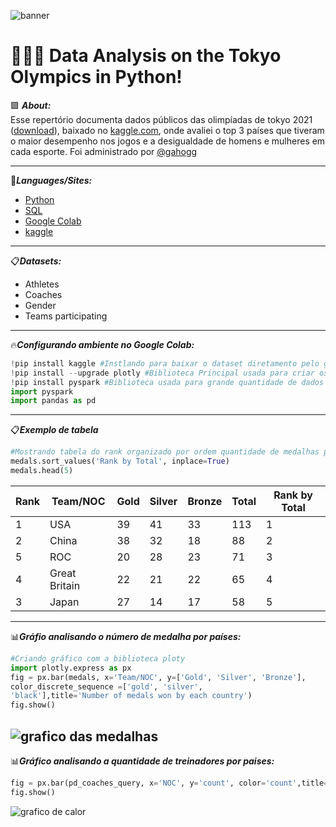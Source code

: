 

![banner](https://user-images.githubusercontent.com/114547875/193154555-f1a34b04-3aa3-43c4-8251-30406623fd1f.jpg)

<h1>🥇🥈🥉 Data Analysis on the Tokyo Olympics in Python!</h1>

🟪 ***About:***                                                                        
  Esse repertório documenta dados públicos das olimpíadas de tokyo 2021 ([download](https://www.kaggle.com/datasets/arjunprasadsarkhel/2021-olympics-in-tokyo)), baixado no [kaggle.com](https://www.kaggle.com/), onde avaliei o top 3 países que tiveram o maior desempenho nos jogos e a desigualdade de homens e mulheres em cada esporte. Foi administrado por [@gahogg](https://github.com/gahogg)
 
-------------------------------------------------------------------------------------------------------------------------------------------------------------
 🚀***Languages/Sites:***                                                                    
 * [Python](https://www.python.org/)
 * [SQL](https://www.microsoft.com/pt-br/sql-server/sql-server-downloads)
 * [Google Colab](https://colab.research.google.com/)
 * [kaggle](https://www.kaggle.com/)
 ------------------------------------------------------------------------------------------------------------------------------------------------------------
 📋***Datasets:***                                       
* Athletes
* Coaches 
* Gender
* Teams participating 
-------------------------------------------------------------------------------------------------------------------------------------------------------------
🔥***Configurando ambiente no Google Colab:***
~~~Python
!pip install kaggle #Instlando para baixar o dataset diretamento pelo google colab --
!pip install --upgrade plotly #Biblioteca Principal usada para criar os gráficos
!pip install pyspark #Biblioteca usada para grande quantidade de dados
import pyspark
import pandas as pd
~~~
-------------------------------------------------------------------------------------------------------------------------------------------------------------
📋***Exemplo de tabela***
~~~Python
#Mostrando tabela do rank organizado por ordem quantidade de medalhas por país
medals.sort_values('Rank by Total', inplace=True)
medals.head(5)
~~~

Rank      | Team/NOC | Gold | Silver | Bronze| Total |Rank by Total|
--------- | ---------|------|--------|-------|-------|-------------|
 1 | USA  | 39       | 41   | 33     | 113   | 1
 2 | China| 38       | 32   | 18     | 88	   | 2
5 | ROC   | 20       | 28   | 23     | 71    | 3 
4 | Great Britain|22 | 21   | 22     | 65    | 4 
3 | Japan | 27       | 14	  | 17     | 58    | 5
-------------------------------------------------------------------------------------------------------------------------------------------------------------
📊***Gráfio analisando o número de medalha por países:***
~~~python
#Criando gráfico com a biblioteca ploty
import plotly.express as px
fig = px.bar(medals, x='Team/NOC', y=['Gold', 'Silver', 'Bronze'],
color_discrete_sequence =['gold', 'silver', 
'black'],title='Number of medals won by each country')
fig.show()
~~~
![grafico das medalhas](https://user-images.githubusercontent.com/114547875/193152092-496512cf-6252-498f-b0d9-fd0b6fbffaea.png)
-------------------------------------------------------------------------------------------------------------------------------------------------------------
📊***Gráfico analisando a quantidade de treinadores por paises:***

~~~Python
fig = px.bar(pd_coaches_query, x='NOC', y='count', color='count',title='Number of coaches from each country')
fig.show()
~~~

![grafico de calor](https://user-images.githubusercontent.com/114547875/193154868-75e55872-0ec6-4a05-9e25-56ee9aae8bbe.png)

